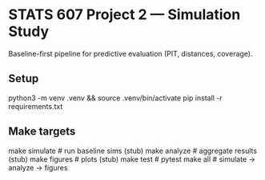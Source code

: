 # STATS 607 Project 2 — Simulation Study
Baseline-first pipeline for predictive evaluation (PIT, distances, coverage).

## Setup
python3 -m venv .venv && source .venv/bin/activate
pip install -r requirements.txt

## Make targets
make simulate   # run baseline sims (stub)
make analyze    # aggregate results (stub)
make figures    # plots (stub)
make test       # pytest
make all        # simulate → analyze → figures
